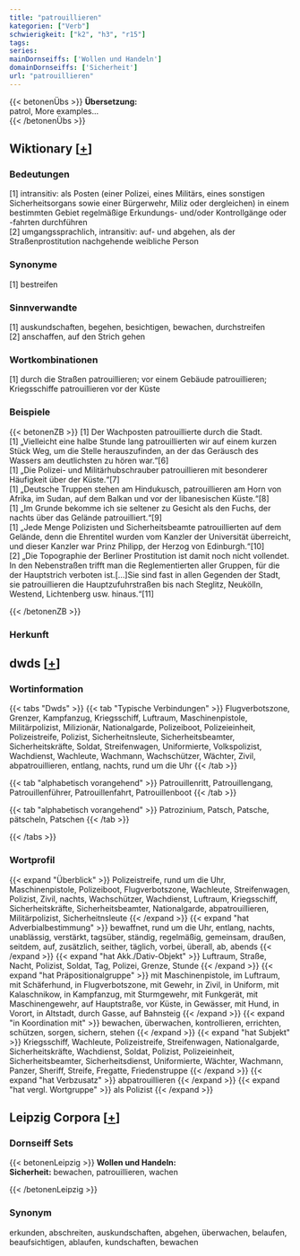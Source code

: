 ```yaml
---
title: "patrouillieren"
kategorien: ["Verb"]
schwierigkeit: ["k2", "h3", "r15"]
tags:
series:
mainDornseiffs: ['Wollen und Handeln']
domainDornseiffs: ['Sicherheit']
url: "patrouillieren"
---
```


{{< betonenÜbs >}}
**Übersetzung:**  
patrol, More examples...  
{{< /betonenÜbs >}}

## Wiktionary [[+](https://de.wiktionary.org/wiki/patrouillieren)]

### Bedeutungen
[1] intransitiv: als Posten (einer Polizei, eines Militärs, eines sonstigen Sicherheitsorgans sowie einer Bürgerwehr, Miliz oder dergleichen) in einem bestimmten Gebiet regelmäßige Erkundungs- und/oder Kontrollgänge oder -fahrten durchführen  
[2] umgangssprachlich, intransitiv: auf- und abgehen, als der Straßenprostitution nachgehende weibliche Person  

### Synonyme
[1] bestreifen  

### Sinnverwandte
[1] auskundschaften, begehen, besichtigen, bewachen, durchstreifen  
[2] anschaffen, auf den Strich gehen  

### Wortkombinationen
[1] durch die Straßen patrouillieren; vor einem Gebäude patrouillieren; Kriegsschiffe patrouillieren vor der Küste  

### Beispiele
{{< betonenZB >}}
[1] Der Wachposten patrouillierte durch die Stadt.  
[1] „Vielleicht eine halbe Stunde lang patrouillierten wir auf einem kurzen Stück Weg, um die Stelle herauszufinden, an der das Geräusch des Wassers am deutlichsten zu hören war.“[6]  
[1] „Die Polizei- und Militärhubschrauber patrouillieren mit besonderer Häufigkeit über der Küste.“[7]  
[1] „Deutsche Truppen stehen am Hindukusch, patrouillieren am Horn von Afrika, im Sudan, auf dem Balkan und vor der libanesischen Küste.“[8]  
[1] „Im Grunde bekomme ich sie seltener zu Gesicht als den Fuchs, der nachts über das Gelände patrouilliert.“[9]  
[1] „Jede Menge Polizisten und Sicherheitsbeamte patrouillierten auf dem Gelände, denn die Ehrentitel wurden vom Kanzler der Universität überreicht, und dieser Kanzler war Prinz Philipp, der Herzog von Edinburgh.“[10]  
[2] „Die Topographie der Berliner Prostitution ist damit noch nicht vollendet. In den Nebenstraßen trifft man die Reglementierten aller Gruppen, für die der Hauptstrich verboten ist.[…]Sie sind fast in allen Gegenden der Stadt, sie patrouillieren die Hauptzufuhrstraßen bis nach Steglitz, Neukölln, Westend, Lichtenberg usw. hinaus.“[11]  

{{< /betonenZB >}}
### Herkunft



## dwds [[+](https://www.dwds.de/wb/patrouillieren)]

### Wortinformation
{{< tabs "Dwds" >}}
{{< tab "Typische Verbindungen" >}}
Flugverbotszone, Grenzer, Kampfanzug, Kriegsschiff, Luftraum, Maschinenpistole, Militärpolizist, Milizionär, Nationalgarde, Polizeiboot, Polizeieinheit, Polizeistreife, Polizist, Sicherheitnsleute, Sicherheitsbeamter, Sicherheitskräfte, Soldat, Streifenwagen, Uniformierte, Volkspolizist, Wachdienst, Wachleute, Wachmann, Wachschützer, Wächter, Zivil, abpatrouillieren, entlang, nachts, rund um die Uhr
{{< /tab >}}

{{< tab "alphabetisch vorangehend" >}}
Patrouillenritt, Patrouillengang, Patrouillenführer, Patrouillenfahrt, Patrouillenboot
{{< /tab >}}

{{< tab "alphabetisch vorangehend" >}}
Patrozinium, Patsch, Patsche, pätscheln, Patschen
{{< /tab >}}

{{< /tabs >}}

### Wortprofil
{{< expand "Überblick" >}} Polizeistreife, rund um die Uhr, Maschinenpistole, Polizeiboot, Flugverbotszone, Wachleute, Streifenwagen, Polizist, Zivil, nachts, Wachschützer, Wachdienst, Luftraum, Kriegsschiff, Sicherheitskräfte, Sicherheitsbeamter, Nationalgarde, abpatrouillieren, Militärpolizist, Sicherheitnsleute {{< /expand >}}
{{< expand "hat Adverbialbestimmung" >}} bewaffnet, rund um die Uhr, entlang, nachts, unablässig, verstärkt, tagsüber, ständig, regelmäßig, gemeinsam, draußen, seitdem, auf, zusätzlich, seither, täglich, vorbei, überall, ab, abends {{< /expand >}}
{{< expand "hat Akk./Dativ-Objekt" >}} Luftraum, Straße, Nacht, Polizist, Soldat, Tag, Polizei, Grenze, Stunde {{< /expand >}}
{{< expand "hat Präpositionalgruppe" >}} mit Maschinenpistole, im Luftraum, mit Schäferhund, in Flugverbotszone, mit Gewehr, in Zivil, in Uniform, mit Kalaschnikow, in Kampfanzug, mit Sturmgewehr, mit Funkgerät, mit Maschinengewehr, auf Hauptstraße, vor Küste, in Gewässer, mit Hund, in Vorort, in Altstadt, durch Gasse, auf Bahnsteig {{< /expand >}}
{{< expand "in Koordination mit" >}} bewachen, überwachen, kontrollieren, errichten, schützen, sorgen, sichern, stehen {{< /expand >}}
{{< expand "hat Subjekt" >}} Kriegsschiff, Wachleute, Polizeistreife, Streifenwagen, Nationalgarde, Sicherheitskräfte, Wachdienst, Soldat, Polizist, Polizeieinheit, Sicherheitsbeamter, Sicherheitsdienst, Uniformierte, Wächter, Wachmann, Panzer, Sheriff, Streife, Fregatte, Friedenstruppe {{< /expand >}}
{{< expand "hat Verbzusatz" >}} abpatrouillieren {{< /expand >}}
{{< expand "hat vergl. Wortgruppe" >}} als Polizist {{< /expand >}}

## Leipzig Corpora [[+](https://corpora.uni-leipzig.de/en/res?word=patrouillieren&corpusId=deu_newscrawl-public_2018)]

### Dornseiff Sets
{{< betonenLeipzig >}}
**Wollen und Handeln:**  
**Sicherheit:** bewachen, patrouillieren, wachen  

{{< /betonenLeipzig >}}

### Synonym
erkunden, abschreiten, auskundschaften, abgehen, überwachen, belaufen, beaufsichtigen, ablaufen, kundschaften, bewachen

